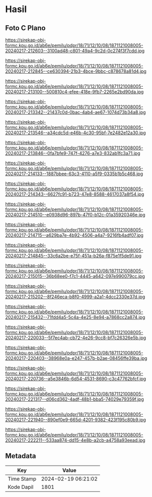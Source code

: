 # Hasil

## Foto C Plano

https://sirekap-obj-formc.kpu.go.id/ab6e/pemilu/pdpr/18/71/12/10/08/1871121008005-20240217-212603--3100ad48-c801-49a4-9c2d-0c274f3f7cdd.jpg

https://sirekap-obj-formc.kpu.go.id/ab6e/pemilu/pdpr/18/71/12/10/08/1871121008005-20240217-212845--ce630394-21b3-4bce-9bbc-c878678a81d4.jpg

https://sirekap-obj-formc.kpu.go.id/ab6e/pemilu/pdpr/18/71/12/10/08/1871121008005-20240217-213100--500810c4-efee-418e-9fb7-2265e2bd90da.jpg

https://sirekap-obj-formc.kpu.go.id/ab6e/pemilu/pdpr/18/71/12/10/08/1871121008005-20240217-213342--21437c0d-0bac-4ab4-ae67-1074d73b34a8.jpg

https://sirekap-obj-formc.kpu.go.id/ab6e/pemilu/pdpr/18/71/12/10/08/1871121008005-20240217-213546--a34cdc5d-e46b-4c30-95bf-7e2482e12a30.jpg

https://sirekap-obj-formc.kpu.go.id/ab6e/pemilu/pdpr/18/71/12/10/08/1871121008005-20240217-213846--0fa7bfe9-747f-4276-a7e3-832ab1fc3a71.jpg

https://sirekap-obj-formc.kpu.go.id/ab6e/pemilu/pdpr/18/71/12/10/08/1871121008005-20240217-214133--1887bbee-63c3-4110-a5f9-0335b1b5c468.jpg

https://sirekap-obj-formc.kpu.go.id/ab6e/pemilu/pdpr/18/71/12/10/08/1871121008005-20240217-214343--6627fc91-b723-47e8-8588-4617037a8f54.jpg

https://sirekap-obj-formc.kpu.go.id/ab6e/pemilu/pdpr/18/71/12/10/08/1871121008005-20240217-214510--e0938d96-897b-47f0-b12c-01a35920346e.jpg

https://sirekap-obj-formc.kpu.go.id/ab6e/pemilu/pdpr/18/71/12/10/08/1871121008005-20240217-214715--a629ba7e-4b92-4506-a4a7-9216fb4adf07.jpg

https://sirekap-obj-formc.kpu.go.id/ab6e/pemilu/pdpr/18/71/12/10/08/1871121008005-20240217-214845--33c6a2be-e75f-451a-b26a-f875e1f5de91.jpg

https://sirekap-obj-formc.kpu.go.id/ab6e/pemilu/pdpr/18/71/12/10/08/1871121008005-20240217-215015--36b68ee0-f7c1-4445-a642-097e990079cc.jpg

https://sirekap-obj-formc.kpu.go.id/ab6e/pemilu/pdpr/18/71/12/10/08/1871121008005-20240217-215202--8f246eca-b8f0-4999-a2a1-4dcc2330e37d.jpg

https://sirekap-obj-formc.kpu.go.id/ab6e/pemilu/pdpr/18/71/12/10/08/1871121008005-20240217-215432--71fdd4a5-5c4a-4e25-8e94-a7868cc2a874.jpg

https://sirekap-obj-formc.kpu.go.id/ab6e/pemilu/pdpr/18/71/12/10/08/1871121008005-20240217-220033--5f7ec4ab-cb72-4e26-9cc8-bf7c26326e5b.jpg

https://sirekap-obj-formc.kpu.go.id/ab6e/pemilu/pdpr/18/71/12/10/08/1871121008005-20240217-220403--38968e0a-e247-457b-b2ae-08456ffe39ba.jpg

https://sirekap-obj-formc.kpu.go.id/ab6e/pemilu/pdpr/18/71/12/10/08/1871121008005-20240217-220736--a5e3846b-6d54-4531-8690-c3c47762bfcf.jpg

https://sirekap-obj-formc.kpu.go.id/ab6e/pemilu/pdpr/18/71/12/10/08/1871121008005-20240217-221317--d06cd362-4adf-48b1-bba5-74029e79359f.jpg

https://sirekap-obj-formc.kpu.go.id/ab6e/pemilu/pdpr/18/71/12/10/08/1871121008005-20240217-221940--890ef0e9-665d-4201-9382-423f195c80b9.jpg

https://sirekap-obj-formc.kpu.go.id/ab6e/pemilu/pdpr/18/71/12/10/08/1871121008005-20240217-222211--533aa874-dd15-4e8b-a2cb-a4758a93eead.jpg


## Metadata

| Key        | Value               |
| ---------- | ------------------- |
| Time Stamp | 2024-02-19 06:21:02 |
| Kode Dapil | 1801                |




